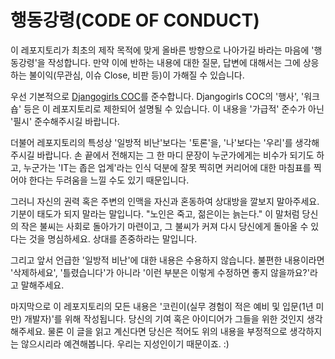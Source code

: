 # 행동강령(CODE OF CONDUCT)

이 레포지토리가 최초의 제작 목적에 맞게 올바른 방향으로 나아가길 바라는 마음에 '행동강령'을 작성합니다. 만약 이에 반하는 내용에 대한 질문, 답변에 대해서는 그에 상응하는 불이익(무관심, 이슈 Close, 비판 등)이 가해질 수 있습니다.

우선 기본적으로 [Djangogirls COC](https://djangogirls.org/coc/ko/)를 준수합니다. Djangogirls COC의 '행사', '워크숍' 등은 이 레포지토리로 제한되어 설명될 수 있습니다. 이 내용을 '가급적' 준수가 아닌 '필시' 준수해주시길 바랍니다.

더불어 레포지토리의 특성상 '일방적 비난'보다는 '토론'을, '나'보다는 '우리'를 생각해주시길 바랍니다. 손 끝에서 전해지는 그 한 마디 문장이 누군가에게는 비수가 되기도 하고, 누군가는 'IT는 좁은 업계'라는 인식 덕분에 잘못 찍히면 커리어에 대한 마침표를 찍어야 한다는 두려움을 느낄 수도 있기 때문입니다.

그러니 자신의 권력 혹은 주변의 인맥을 자신과 혼동하여 상대방을 깔보지 말아주세요. 기분이 태도가 되지 말라는 말입니다. "노인은 죽고, 젊은이는 늙는다." 이 말처럼 당신의 작은 불씨는 사회로 돌아가기 마련이고, 그 불씨가 커져 다시 당신에게 돌아올 수 있다는 것을 명심하세요. 상대를 존중하라는 말입니다.

그리고 앞서 언급한 '일방적 비난'에 대한 내용은 수용하지 않습니다. 불편한 내용이라면 '삭제하세요', '틀렸습니다'가 아니라 '이런 부분은 이렇게 수정하면 좋지 않을까요?'라고 말해주세요.

마지막으로 이 레포지토리의 모든 내용은 '코린이(실무 경험이 적은 예비 및 입문(1년 미만) 개발자)'를 위해 작성됩니다. 당신의 기여 혹은 아이디어가 그들을 위한 것인지 생각해주세요. 물론 이 글을 읽고 계신다면 당신은 적어도 위의 내용을 부정적으로 생각하지는 않으시리라 예견해봅니다. 우리는 지성인이기 때문이죠. :)
